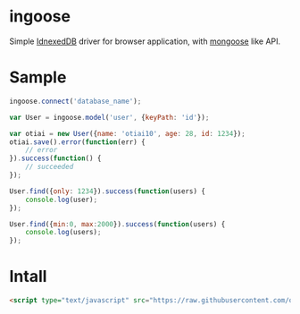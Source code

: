 ingoose
=======

Simple [IdnexedDB](https://developer.mozilla.org/en-US/docs/Web/API/IndexedDB_API) driver for browser application, with [mongoose](http://mongoosejs.com/) like API.

Sample
======

```javascript
ingoose.connect('database_name');

var User = ingoose.model('user', {keyPath: 'id'});

var otiai = new User({name: 'otiai10', age: 28, id: 1234});
otiai.save().error(function(err) {
    // error
}).success(function() {
    // succeeded
});

User.find({only: 1234}).success(function(users) {
    console.log(user);
});

User.find({min:0, max:2000}).success(function(users) {
    console.log(users);
});
```

Intall
======

```html
<script type="text/javascript" src="https://raw.githubusercontent.com/otiai10/ingoose/dest/ingoose.min.js"></script>
```
